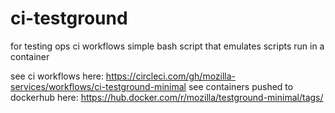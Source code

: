 # ci-testground
for testing ops ci workflows
simple bash script that emulates scripts run in a container

see ci workflows here: https://circleci.com/gh/mozilla-services/workflows/ci-testground-minimal
see containers pushed to dockerhub here: https://hub.docker.com/r/mozilla/testground-minimal/tags/
